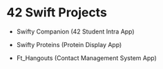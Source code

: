# 42 Swift Projects

- Swifty Companion (42 Student Intra App)

- Swifty Proteins (Protein Display App)

- Ft_Hangouts (Contact Management System App)
